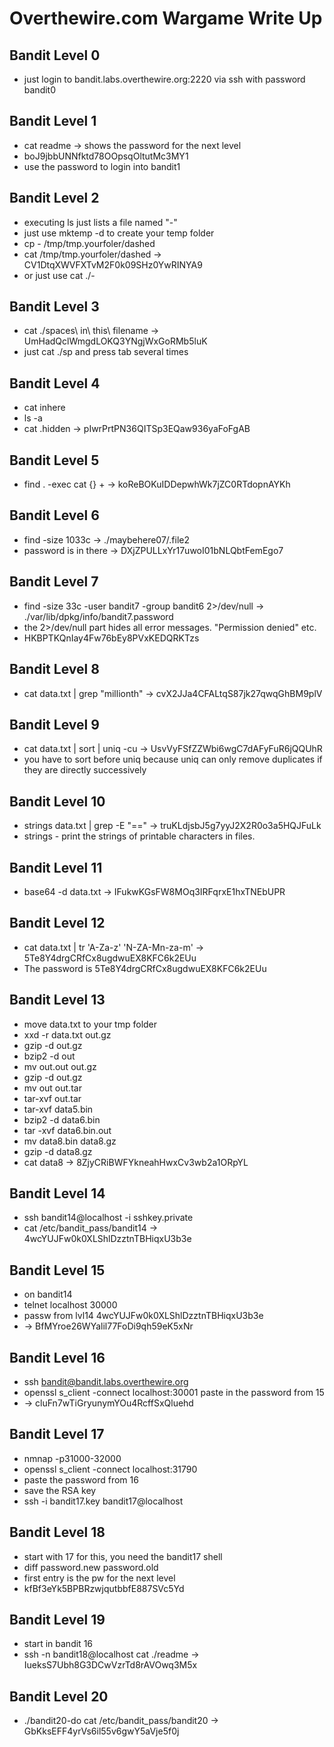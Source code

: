# Overthewire.com Wargame Write Up

## Bandit Level 0
* just login to bandit.labs.overthewire.org:2220 via ssh with password bandit0

## Bandit Level 1
* cat readme -> shows the password for the next level
* boJ9jbbUNNfktd78OOpsqOltutMc3MY1
* use the password to login into bandit1

## Bandit Level 2
* executing ls just lists a file named "-"
* just use mktemp -d to create your temp folder
* cp - /tmp/tmp.yourfoler/dashed
* cat /tmp/tmp.yourfoler/dashed -> CV1DtqXWVFXTvM2F0k09SHz0YwRINYA9
* or just use cat ./-

## Bandit Level 3
* cat ./spaces\ in\ this\ filename -> UmHadQclWmgdLOKQ3YNgjWxGoRMb5luK
* just cat ./sp and press tab several times

## Bandit Level 4
* cat inhere
* ls -a 
* cat .hidden -> pIwrPrtPN36QITSp3EQaw936yaFoFgAB

## Bandit Level 5
* find . -exec cat {} + -> koReBOKuIDDepwhWk7jZC0RTdopnAYKh

## Bandit Level 6
* find -size 1033c -> ./maybehere07/.file2
* password is in there -> DXjZPULLxYr17uwoI01bNLQbtFemEgo7

## Bandit Level 7
* find -size 33c -user bandit7 -group bandit6 2>/dev/null -> ./var/lib/dpkg/info/bandit7.password
* the 2>/dev/null part hides all error messages. "Permission denied" etc.
* HKBPTKQnIay4Fw76bEy8PVxKEDQRKTzs

## Bandit Level 8
* cat data.txt | grep "millionth" -> cvX2JJa4CFALtqS87jk27qwqGhBM9plV

## Bandit Level 9
* cat data.txt | sort | uniq -cu -> UsvVyFSfZZWbi6wgC7dAFyFuR6jQQUhR
* you have to sort before uniq because uniq can only remove duplicates if they are directly successively

## Bandit Level 10
* strings data.txt | grep -E "==" -> truKLdjsbJ5g7yyJ2X2R0o3a5HQJFuLk
* strings - print the strings of printable characters in files.

## Bandit Level 11
* base64 -d data.txt -> IFukwKGsFW8MOq3IRFqrxE1hxTNEbUPR

## Bandit Level 12
* cat data.txt | tr 'A-Za-z' 'N-ZA-Mn-za-m' -> 5Te8Y4drgCRfCx8ugdwuEX8KFC6k2EUu
* The password is 5Te8Y4drgCRfCx8ugdwuEX8KFC6k2EUu

## Bandit Level 13
* move data.txt to your tmp folder
* xxd -r data.txt out.gz
* gzip -d out.gz
* bzip2 -d out
* mv out.out out.gz
* gzip -d out.gz
* mv out out.tar
* tar-xvf out.tar
* tar-xvf data5.bin 
* bzip2 -d data6.bin
* tar -xvf data6.bin.out
* mv data8.bin data8.gz
* gzip -d data8.gz
* cat data8 -> 8ZjyCRiBWFYkneahHwxCv3wb2a1ORpYL

## Bandit Level 14
* ssh bandit14@localhost -i sshkey.private
* cat /etc/bandit_pass/bandit14 -> 4wcYUJFw0k0XLShlDzztnTBHiqxU3b3e

## Bandit Level 15
* on bandit14
* telnet localhost 30000
* passw from lvl14 4wcYUJFw0k0XLShlDzztnTBHiqxU3b3e
* -> BfMYroe26WYalil77FoDi9qh59eK5xNr

## Bandit Level 16
* ssh bandit@bandit.labs.overthewire.org
* openssl s_client -connect localhost:30001 paste in the password from 15
* -> cluFn7wTiGryunymYOu4RcffSxQluehd

## Bandit Level 17
* nmnap -p31000-32000 
* openssl s_client -connect localhost:31790
* paste the password from 16
* save the RSA key 
* ssh -i bandit17.key bandit17@localhost

## Bandit Level 18
* start with 17 for this, you need the bandit17 shell
* diff password.new password.old
* first entry is the pw for the next level
* kfBf3eYk5BPBRzwjqutbbfE887SVc5Yd

## Bandit Level 19
* start in bandit 16
* ssh -n bandit18@localhost cat ./readme -> IueksS7Ubh8G3DCwVzrTd8rAVOwq3M5x

## Bandit Level 20
* ./bandit20-do cat /etc/bandit_pass/bandit20 -> GbKksEFF4yrVs6il55v6gwY5aVje5f0j
